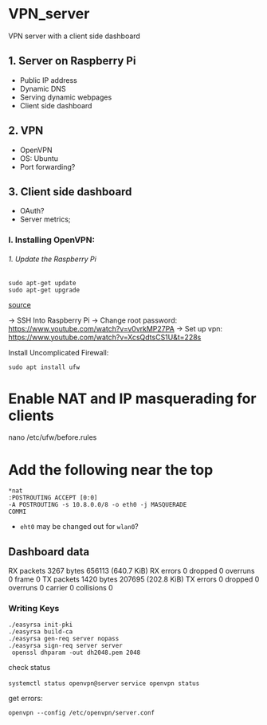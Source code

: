 # VPN_server
VPN server with a client side dashboard

## 1. Server on Raspberry Pi
  - Public IP address
  - Dynamic DNS
  - Serving dynamic webpages
  - Client side dashboard

## 2. VPN
  - OpenVPN
  - OS: Ubuntu
  - Port forwarding?

## 3. Client side dashboard
  - OAuth?
  - Server metrics;

### I. Installing OpenVPN:

###### 1. Update the Raspberry Pi
```
sudo apt-get update
sudo apt-get upgrade
```
[source](https://www.ovpn.com/en/guides/raspberry-pi-raspbian)

-> SSH Into Raspberry Pi
-> Change root password: https://www.youtube.com/watch?v=v0vrkMP27PA
-> Set up vpn: https://www.youtube.com/watch?v=XcsQdtsCS1U&t=228s

Install Uncomplicated Firewall:
```
sudo apt install ufw
```

# Enable NAT and IP masquerading for clients
nano /etc/ufw/before.rules
# Add the following near the top
```
*nat
:POSTROUTING ACCEPT [0:0]
-A POSTROUTING -s 10.8.0.0/8 -o eth0 -j MASQUERADE
COMMI
```
- `eht0` may be changed out for `wlan0`?

## Dashboard data

RX packets 3267  bytes 656113 (640.7 KiB)
RX errors 0  dropped 0  overruns 0  frame 0
TX packets 1420  bytes 207695 (202.8 KiB)
TX errors 0  dropped 0 overruns 0  carrier 0  collisions 0

### Writing Keys

```
./easyrsa init-pki
./easyrsa build-ca
./easyrsa gen-req server nopass
./easyrsa sign-req server server
 openssl dhparam -out dh2048.pem 2048
```

check status

`systemctl status openvpn@server`
`service openvpn status`

get errors:

`openvpn --config /etc/openvpn/server.conf`
